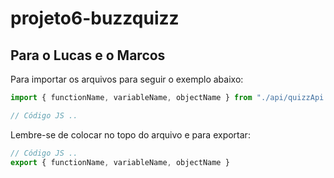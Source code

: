 # projeto6-buzzquizz

## Para o Lucas e o Marcos
Para importar os arquivos para seguir o exemplo abaixo:
```js
import { functionName, variableName, objectName } from "./api/quizzApi.js";

// Código JS ..
```
Lembre-se de colocar no topo do arquivo e para exportar:
```js
// Código JS ..
export { functionName, variableName, objectName }
```